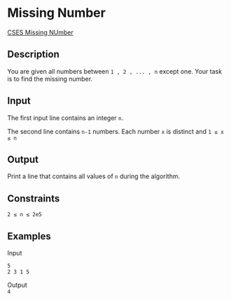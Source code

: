 # Missing Number

[CSES Missing NUmber](https://cses.fi/problemset/task/1083)

## Description

You are given all numbers between `1 , 2 , ... , n` except one. Your task is to find the missing number.

## Input

The first input line contains an integer `n`.

The second line contains `n-1` numbers. Each number `x` is distinct and `1 ≤ x ≤ n`

## Output

Print a line that contains all values of `n` during the algorithm.

## Constraints

`2 ≤ n ≤ 2e5`

## Examples

Input

```no-run
5  
2 3 1 5
```

Output  
`4`
